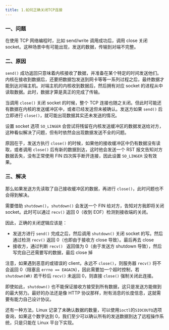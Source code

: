 ```yaml
---
title: 1.如何正确关闭TCP连接
---
```


### 一、问题

在使用 TCP 网络编程时，比如 send/write 调用成功后，调用 close 关闭 socket。这种场景中有可能出现，发送的数据，传输到对端不完整。

### 二、原因

`send()` 成功返回只意味着内核接收了数据，并准备在某个特定的时间发送他们。内核在接收到数据后，还要把数据包发送到网卡等等一系列过程之后，最终数据才能到达对端主机。对端主机的内核收到数据后，然后拥有对应 socket 的进程从中读取数据。此时，数据才算是真正的完成了传输。

当调用 `close()` 关闭 socket 的时候，整个 TCP 连接也随之关闭。但此时可能还有数据在内核的发送缓冲区中，或者已经发送但未被确认。发送方如果 `send()` 后立即进行 `close()`，就可能出现数据其实还未发送的情况。

设置 socket 选项 `SO_LINGER` 会尝试将残留在内核发送缓冲区的数据发送给对方，这种看似解决了问题，但有时依然会出现数据发送不全的问题。

原因在于，发送方执行 `close()` 的时候，如果他的接收缓冲区中仍有数据没有读取，或者调用 `close()` 后有新的数据到达，这时他会发送一个 RST 报文告知对方数据丢失，没有正常使用 FIN 四次挥手断开连接，因此设置 `SO_LINGER` 没有效果。

### 三、解决

那么如果发送方先读取了自己接收缓冲区的数据，再进行 `close()`，此时问题也不会得到解决。

需要借助 `shutdown()`，`shutdown()` 会发送一个 FIN 给对方，告知对方我即将关闭 socket。此时可以通过 `recv()` 返回 0（收到 EOF）检测到接收端的关闭。

因此，正确的关闭逻辑应该是：

- 发送方进行 `send()` 完成之后，然后调用 `shutdown()` 关闭 socket 的写。然后通过检测 `recv()` 返回 0（也即由于接收方 close 导致）。最后再去 close
- 接收方，通过判断 `recv() ` 返回值为 0（由于发送方 shutdown 导致），然后写完自己还需要写的数据，最后 close 掉

注意，如果遇到恶意的或错误的 client，永远不 `close()`，则服务器 `recv()` 将不会返回 0（阻塞且 `errno == EAGAIN`），因此需要加一个超时控制，若 `shutdown(WR)` 若干秒后 `recv()` 未返回 0，则直接 `close()` 强制关闭此连接。

即使如此，`shutdown()` 也不能保证接收方接受到所有数据，这只是发送方能做到的最大努力。最好的办法还是像 HTTP 协议那样，附有消息的长度信息，这就需要有能力自己设计协议。

还有一种方法，Linux 记录了未确认数据的数量，可以使用`ioctl`的`SIOCOUTQ`选项查询，如果这个数字达到 0，我们至少可以确认所有的发送数据到达了远程操作系统，只是只能在 Linux 平台下实现。